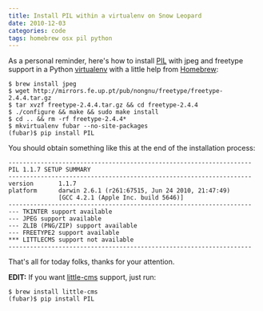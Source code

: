 ```yaml
---
title: Install PIL within a virtualenv on Snow Leopard
date: 2010-12-03
categories: code
tags: homebrew osx pil python
---
```


As a personal reminder, here's how to install [PIL](http://www.pythonware.com/products/pil/) with jpeg and freetype support in a Python [virtualenv](/post/573774396/installer-django-dans-un-environnement-python-virtuel) with a little help from [Homebrew](https://github.com/mxcl/homebrew):

    $ brew install jpeg
    $ wget http://mirrors.fe.up.pt/pub/nongnu/freetype/freetype-2.4.4.tar.gz
    $ tar xvzf freetype-2.4.4.tar.gz && cd freetype-2.4.4
    $ ./configure && make && sudo make install
    $ cd .. && rm -rf freetype-2.4.4*
    $ mkvirtualenv fubar --no-site-packages
    (fubar)$ pip install PIL

You should obtain something like this at the end of the installation process:

    --------------------------------------------------------------------
    PIL 1.1.7 SETUP SUMMARY
    --------------------------------------------------------------------
    version       1.1.7
    platform      darwin 2.6.1 (r261:67515, Jun 24 2010, 21:47:49)
                  [GCC 4.2.1 (Apple Inc. build 5646)]
    --------------------------------------------------------------------
    --- TKINTER support available
    --- JPEG support available
    --- ZLIB (PNG/ZIP) support available
    --- FREETYPE2 support available
    *** LITTLECMS support not available
    --------------------------------------------------------------------

That's all for today folks, thanks for your attention.

**EDIT:** If you want [little-cms](http://www.littlecms.com/) support, just run:

    $ brew install little-cms
    (fubar)$ pip install PIL
